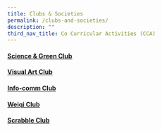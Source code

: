 ```yaml
---
title: Clubs & Societies
permalink: /clubs-and-societies/
description: ""
third_nav_title: Co Curricular Activities (CCA)
---
```

#### [Science & Green Club](https://staging.d3haevm43m8pfu.amplifyapp.com/clubs-and-societies/science-and-green-club)
#### [Visual Art Club](https://staging.d3haevm43m8pfu.amplifyapp.com/clubs-and-societies/visual-art-club)
#### [Info-comm Club](https://staging.d3haevm43m8pfu.amplifyapp.com/clubs-and-societies/info-comm-club)
#### [Weiqi Club](https://staging.d3haevm43m8pfu.amplifyapp.com/clubs-and-societies/weiqi-club)
#### [Scrabble Club](https://staging.d3haevm43m8pfu.amplifyapp.com/clubs-and-societies/scrabble-club)